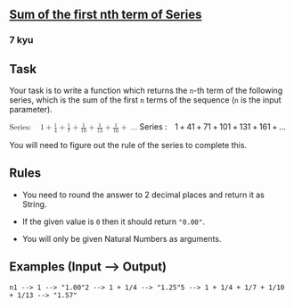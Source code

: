 <h2><a href=https://www.codewars.com/kata/555eded1ad94b00403000071/train/c target="_blank">Sum of the first nth term of Series</a></h2><h3>7 kyu</h3><h2 id="task">Task</h2><p>Your task is to write a function which returns the <code>n</code>-th term of the following series, which is the sum of the first <code>n</code> terms of the sequence (<code>n</code> is the input parameter).</p><div><span class="katex"><span class="katex-mathml"><math xmlns="http://www.w3.org/1998/Math/MathML"><mrow><mrow><mi mathvariant="normal">S</mi><mi mathvariant="normal">e</mi><mi mathvariant="normal">r</mi><mi mathvariant="normal">i</mi><mi mathvariant="normal">e</mi><mi mathvariant="normal">s</mi><mo>:</mo></mrow><mspace width="1em"></mspace><mn>1</mn><mo>+</mo><mfrac><mn>1</mn><mn>4</mn></mfrac><mo>+</mo><mfrac><mn>1</mn><mn>7</mn></mfrac><mo>+</mo><mfrac><mn>1</mn><mn>10</mn></mfrac><mo>+</mo><mfrac><mn>1</mn><mn>13</mn></mfrac><mo>+</mo><mfrac><mn>1</mn><mn>16</mn></mfrac><mo>+</mo><mo>…</mo></mrow>\mathrm{Series:}\quad 1 + \frac14 + \frac17 + \frac1{10} + \frac1{13} + \frac1{16} + \dots</math></span><span aria-hidden="true" class="katex-html"><span class="base"><span style="height:0.7667em;vertical-align:-0.0833em;" class="strut"></span><span class="mord"><span class="mord mathrm">Series</span><span style="margin-right:0.2778em;" class="mspace"></span><span class="mrel">:</span></span><span style="margin-right:1em;" class="mspace"></span><span class="mord">1</span><span style="margin-right:0.2222em;" class="mspace"></span><span class="mbin">+</span><span style="margin-right:0.2222em;" class="mspace"></span></span><span class="base"><span style="height:1.1901em;vertical-align:-0.345em;" class="strut"></span><span class="mord"><span class="mopen nulldelimiter"></span><span class="mfrac"><span class="vlist-t vlist-t2"><span class="vlist-r"><span style="height:0.8451em;" class="vlist"><span style="top:-2.655em;"><span style="height:3em;" class="pstrut"></span><span class="sizing reset-size6 size3 mtight"><span class="mord mtight"><span class="mord mtight">4</span></span></span></span><span style="top:-3.23em;"><span style="height:3em;" class="pstrut"></span><span style="border-bottom-width:0.04em;" class="frac-line"></span></span><span style="top:-3.394em;"><span style="height:3em;" class="pstrut"></span><span class="sizing reset-size6 size3 mtight"><span class="mord mtight"><span class="mord mtight">1</span></span></span></span></span><span class="vlist-s">​</span></span><span class="vlist-r"><span style="height:0.345em;" class="vlist"><span></span></span></span></span></span><span class="mclose nulldelimiter"></span></span><span style="margin-right:0.2222em;" class="mspace"></span><span class="mbin">+</span><span style="margin-right:0.2222em;" class="mspace"></span></span><span class="base"><span style="height:1.1901em;vertical-align:-0.345em;" class="strut"></span><span class="mord"><span class="mopen nulldelimiter"></span><span class="mfrac"><span class="vlist-t vlist-t2"><span class="vlist-r"><span style="height:0.8451em;" class="vlist"><span style="top:-2.655em;"><span style="height:3em;" class="pstrut"></span><span class="sizing reset-size6 size3 mtight"><span class="mord mtight"><span class="mord mtight">7</span></span></span></span><span style="top:-3.23em;"><span style="height:3em;" class="pstrut"></span><span style="border-bottom-width:0.04em;" class="frac-line"></span></span><span style="top:-3.394em;"><span style="height:3em;" class="pstrut"></span><span class="sizing reset-size6 size3 mtight"><span class="mord mtight"><span class="mord mtight">1</span></span></span></span></span><span class="vlist-s">​</span></span><span class="vlist-r"><span style="height:0.345em;" class="vlist"><span></span></span></span></span></span><span class="mclose nulldelimiter"></span></span><span style="margin-right:0.2222em;" class="mspace"></span><span class="mbin">+</span><span style="margin-right:0.2222em;" class="mspace"></span></span><span class="base"><span style="height:1.1901em;vertical-align:-0.345em;" class="strut"></span><span class="mord"><span class="mopen nulldelimiter"></span><span class="mfrac"><span class="vlist-t vlist-t2"><span class="vlist-r"><span style="height:0.8451em;" class="vlist"><span style="top:-2.655em;"><span style="height:3em;" class="pstrut"></span><span class="sizing reset-size6 size3 mtight"><span class="mord mtight"><span class="mord mtight">10</span></span></span></span><span style="top:-3.23em;"><span style="height:3em;" class="pstrut"></span><span style="border-bottom-width:0.04em;" class="frac-line"></span></span><span style="top:-3.394em;"><span style="height:3em;" class="pstrut"></span><span class="sizing reset-size6 size3 mtight"><span class="mord mtight"><span class="mord mtight">1</span></span></span></span></span><span class="vlist-s">​</span></span><span class="vlist-r"><span style="height:0.345em;" class="vlist"><span></span></span></span></span></span><span class="mclose nulldelimiter"></span></span><span style="margin-right:0.2222em;" class="mspace"></span><span class="mbin">+</span><span style="margin-right:0.2222em;" class="mspace"></span></span><span class="base"><span style="height:1.1901em;vertical-align:-0.345em;" class="strut"></span><span class="mord"><span class="mopen nulldelimiter"></span><span class="mfrac"><span class="vlist-t vlist-t2"><span class="vlist-r"><span style="height:0.8451em;" class="vlist"><span style="top:-2.655em;"><span style="height:3em;" class="pstrut"></span><span class="sizing reset-size6 size3 mtight"><span class="mord mtight"><span class="mord mtight">13</span></span></span></span><span style="top:-3.23em;"><span style="height:3em;" class="pstrut"></span><span style="border-bottom-width:0.04em;" class="frac-line"></span></span><span style="top:-3.394em;"><span style="height:3em;" class="pstrut"></span><span class="sizing reset-size6 size3 mtight"><span class="mord mtight"><span class="mord mtight">1</span></span></span></span></span><span class="vlist-s">​</span></span><span class="vlist-r"><span style="height:0.345em;" class="vlist"><span></span></span></span></span></span><span class="mclose nulldelimiter"></span></span><span style="margin-right:0.2222em;" class="mspace"></span><span class="mbin">+</span><span style="margin-right:0.2222em;" class="mspace"></span></span><span class="base"><span style="height:1.1901em;vertical-align:-0.345em;" class="strut"></span><span class="mord"><span class="mopen nulldelimiter"></span><span class="mfrac"><span class="vlist-t vlist-t2"><span class="vlist-r"><span style="height:0.8451em;" class="vlist"><span style="top:-2.655em;"><span style="height:3em;" class="pstrut"></span><span class="sizing reset-size6 size3 mtight"><span class="mord mtight"><span class="mord mtight">16</span></span></span></span><span style="top:-3.23em;"><span style="height:3em;" class="pstrut"></span><span style="border-bottom-width:0.04em;" class="frac-line"></span></span><span style="top:-3.394em;"><span style="height:3em;" class="pstrut"></span><span class="sizing reset-size6 size3 mtight"><span class="mord mtight"><span class="mord mtight">1</span></span></span></span></span><span class="vlist-s">​</span></span><span class="vlist-r"><span style="height:0.345em;" class="vlist"><span></span></span></span></span></span><span class="mclose nulldelimiter"></span></span><span style="margin-right:0.2222em;" class="mspace"></span><span class="mbin">+</span><span style="margin-right:0.2222em;" class="mspace"></span></span><span class="base"><span style="height:0.123em;" class="strut"></span><span class="minner">…</span></span></span></span></div><p>You will need to figure out the rule of the series to complete this.</p><h2 id="rules">Rules</h2><ul><li><p>You need to round the answer to 2 decimal places and return it as String.</p></li><li><p>If the given value is <code>0</code> then it should return <code>"0.00"</code>.</p></li><li><p>You will only be given Natural Numbers as arguments.</p></li></ul><h2 id="examples-input----output">Examples (Input --&gt; Output)</h2><pre><code>n1 --&gt; 1 --&gt; "1.00"2 --&gt; 1 + 1/4 --&gt; "1.25"5 --&gt; 1 + 1/4 + 1/7 + 1/10 + 1/13 --&gt; "1.57"</code></pre>